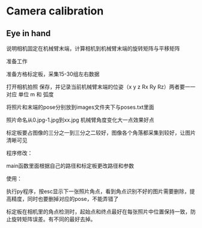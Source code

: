 # Camera calibration

## Eye in hand

说明相机固定在机械臂末端，计算相机到机械臂末端的旋转矩阵与平移矩阵

<summary>准备工作

准备方格标定板，采集15-30组左右数据

打开相机拍照 保存，并记录当前机械臂末端的位姿（x y z Rx Ry Rz）两者要一一对应 单位 m 和 弧度

将照片和末端的pose分别放到images文件夹下与poses.txt里面

照片命名从0.jpg-1.jpg到xx.jpg 机械臂角度变化大一点效果好点

标定板要占图像的三分之一到三分之二较好，图像各个角落都采集到较好，让图片清晰可见

程序修改：

main函数里面根据自己的路径和标定板更改路径和参数


使用：

执行py程序，按esc显示下一张照片角点，看到角点识别不好的图片需要删除，提高精度，同时也要删掉对应的pose，不能弄错了

标定板在相机里的角点检测时，起始点和终点最好在每张照片中位置保持一致，防止旋转矩阵误差。有不同的最好去掉。

